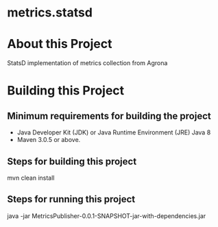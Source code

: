 # metrics.statsd

# About this Project
StatsD implementation of metrics collection from Agrona

# Building this Project

## Minimum requirements for building the project
* Java Developer Kit (JDK) or Java Runtime Environment (JRE) Java 8 
* Maven 3.0.5 or above.

## Steps for building this project
mvn clean install

## Steps for running this project
java -jar MetricsPublisher-0.0.1-SNAPSHOT-jar-with-dependencies.jar
